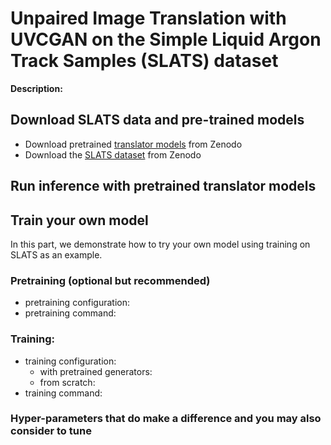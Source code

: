 # Unpaired Image Translation with UVCGAN on the Simple Liquid Argon Track Samples (SLATS) dataset

**Description:**

## Download SLATS data and pre-trained models
- Download pretrained [translator models](https://zenodo.org/deposit/7809460#) from Zenodo
- Download the [SLATS dataset](https://zenodo.org/record/7809108#.ZDQ9AHbMK3A) from Zenodo

## Run inference with pretrained translator models

## Train your own model
In this part, we demonstrate how to try your own model using training on SLATS as an example. 

### Pretraining (optional but recommended)
- pretraining configuration: 
- pretraining command:

### Training:
- training configuration:
  - with pretrained generators:
  - from scratch:
- training command:

### Hyper-parameters that do make a difference and you may also consider to tune
